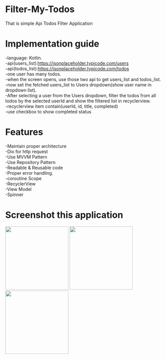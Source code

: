 # Filter-My-Todos
That is simple Api Todos Filter Application
# Implementation guide
-language: Kotlin.</br>
-api(users_list):https://jsonplaceholder.typicode.com/users</br>
-api(todos_list):https://jsonplaceholder.typicode.com/todos</br>
-one user has many todos.</br>
-when the screen opens, use those two api to get users_list and todos_list.</br>
-now set the fetched users_list to Users dropdown(show user name in dropdown list).</br>
-After selecting a user from the Users dropdown, filter the todos from all todos by the
selected userId and show the filtered list in recyclerview.</br>
-recyclerview item contain(userId, id, title, completed)</br>
-use checkbox to show completed status</br>

# Features
-Maintain proper architecture</br>
-Dio for http request</br>
-Use MVVM Pattern</br>
-Use Repository Pattern</br>
-Readable & Reusable code</br>
-Proper error handling.</br>
-coroutine Scope</br>
-RecyclerView</br>
-View Model</br>
-Spinner</br>

# Screenshot this application
<p float="left" >
<img src ="https://user-images.githubusercontent.com/59121881/199546442-bf39cc58-2b1e-410c-9637-ee3e7eca8d39.jpg" width="200" />
<img src ="https://user-images.githubusercontent.com/59121881/199546473-84e846cd-831d-48e5-a83c-62acc3583fea.jpg" width="200" />
<img src ="https://user-images.githubusercontent.com/59121881/199546487-f22d71b0-9102-4618-baff-49b568ea1bfd.jpg" width="200" />
</p>

